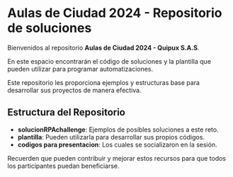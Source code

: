 # Aulas de Ciudad 2024 - Repositorio de soluciones

Bienvenidos al repositorio **Aulas de Ciudad 2024 - Quipux S.A.S**.

En este espacio encontrarán el código de soluciones y la plantilla que pueden utilizar para programar automatizaciones.

Este repositorio les proporciona ejemplos y estructuras base para desarrollar sus proyectos de manera efectiva.

## Estructura del Repositorio

- **solucionRPAchallenge**: Ejemplos de posibles soluciones a este reto.
- **plantilla**: Pueden utilizarla para desarrollar sus propios códigos.
- **codigos para presentacion**: Los cuales se socializaron en la sesión.
 
Recuerden que pueden contribuir y mejorar estos recursos para que todos los participantes puedan beneficiarse.
